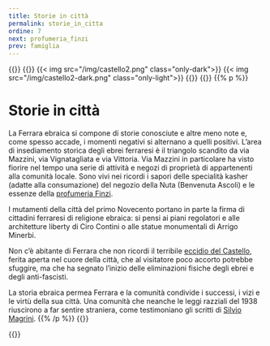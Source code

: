```yaml
---
title: Storie in città
permalink: storie_in_citta
ordine: 7
next: profumeria_finzi
prev: famiglia
---
```

{{<row>}}
{{<column>}}
{{< img src="/img/castello2.png" class="only-dark">}}
{{< img src="/img/castello2-dark.png" class="only-light">}}
{{</column>}}
{{<column>}}
{{% p %}}
# Storie in città

La Ferrara ebraica si compone di storie conosciute e altre meno note e, come spesso accade, i momenti negativi si alternano a quelli positivi.
L’area di insediamento storica degli ebrei ferraresi è il triangolo scandito da via Mazzini, via Vignatagliata e via Vittoria. Via Mazzini in particolare ha visto
fiorire nel tempo una serie di attività e negozi di proprietà di appartenenti alla comunità locale. Sono vivi nei ricordi i sapori delle specialità kasher (adatte alla
consumazione) del negozio della Nuta (Benvenuta Ascoli) e le essenze della [profumeria Finzi](/profumeria_finzi).

I mutamenti della città del primo Novecento portano in parte la firma di cittadini ferraresi di religione ebraica: si pensi ai piani regolatori e alle architetture liberty
di Ciro Contini o alle statue monumentali di Arrigo Minerbi.

Non c’è abitante di Ferrara che non ricordi il terribile [eccidio del Castello](/eccidio_castello), ferita aperta nel cuore della città, che al visitatore poco accorto potrebbe sfuggire, ma
che ha segnato l’inizio delle eliminazioni fisiche degli ebrei e degli anti-fascisti.

La storia ebraica permea Ferrara e la comunità condivide i successi, i vizi e le virtù della sua città. Una comunità che neanche le leggi razziali del 1938
riuscirono a far sentire straniera, come testimoniano gli scritti di [Silvio Magrini](/silvio_magrini).
{{% /p %}}
{{</column>}}

{{</row>}}